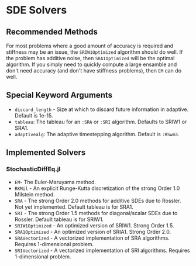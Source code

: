 # SDE Solvers

## Recommended Methods

For most problems where a good amount of accuracy is required and stiffness may
be an issue, the `SRIW1Optimized` algorithm should do well. If the problem
has additive noise, then `SRA1Optimized` will be the optimal algorithm. If
you simply need to quickly compute a large ensamble and don't need accuracy
(and don't have stiffness problems), then `EM` can do well.

## Special Keyword Arguments

* `discard_length` - Size at which to discard future information in adaptive. Default is 1e-15.
* `tableau`: The tableau for an `:SRA` or `:SRI` algorithm. Defaults to SRIW1 or SRA1.
* `adaptivealg`: The adaptive timestepping algorithm. Default is `:RSwm3`.

## Implemented Solvers

### StochasticDiffEq.jl

- `EM`- The Euler-Maruyama method.
- `RKMil` - An explicit Runge-Kutta discretization of the strong Order 1.0 Milstein method.
- `SRA` - The strong Order 2.0 methods for additive SDEs due to Rossler. Not yet implemented.
  Default tableau is for SRA1.
- `SRI` - The strong Order 1.5 methods for diagonal/scalar SDEs due to Rossler.
  Default tableau is for SRIW1.
- `SRIW1Optimized` - An optimized version of SRIW1. Strong Order 1.5.
- `SRA1Optimized` - An optimized version of SRIA1. Strong Order 2.0.
- `SRAVectorized` - A vectorized implementation of SRA algorithms. Requires 1-dimensional problem.
- `SRIVectorized` - A vectorized implementation of SRI algorithms. Requires 1-dimensional problem.
